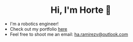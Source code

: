 <div align="center">
<h1 align="center">Hi, I'm Horte</a> 👋</h1>
</div>

- I'm a robotics engineer!
- Check out my portfolio <a href="https://hortenciaarv.github.io/">here</a> <br>
- Feel free to shoot me an email: ha.ramirezv@outlook.com
